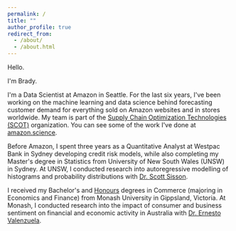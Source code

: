 ```yaml
---
permalink: /
title: ""
author_profile: true
redirect_from: 
  - /about/
  - /about.html
---
```


Hello.

I'm Brady.

I'm a Data Scientist at Amazon in Seattle. For the last six years, I've been working on the machine learning and data science behind forecasting customer demand for everything sold on Amazon websites and in stores worldwide. My team is part of the [Supply Chain Optimization Technologies (SCOT)](https://www.youtube.com/watch?v=ncwsr1Of6Cw) organization. You can see some of the work I've done at [amazon.science](https://www.amazon.science/publications/distribution-free-multi-horizon-forecasting-and-vending-system).

Before Amazon, I spent three years as a Quantitative Analyst at Westpac Bank in Sydney developing credit risk models, while also completing my Master's degree in Statistics from University of New South Wales (UNSW) in Sydney. At UNSW, I conducted research into autoregressive modelling of histograms and probability distributions with [Dr. Scott Sisson](https://web.maths.unsw.edu.au/~scott/).

I received my Bachelor's and [Honours](https://en.wikipedia.org/wiki/Honours_degree#Australia) degrees in Commerce (majoring in Economics and Finance) from Monash University in Gippsland, Victoria. At Monash, I conducted research into the impact of consumer and business sentiment on financial and economic activity in Australia with [Dr. Ernesto Valenzuela](https://scholars.latrobe.edu.au/evalenzuela).

